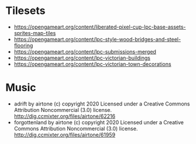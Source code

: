 # Tilesets

- https://opengameart.org/content/liberated-pixel-cup-lpc-base-assets-sprites-map-tiles
- https://opengameart.org/content/lpc-style-wood-bridges-and-steel-flooring
- https://opengameart.org/content/lpc-submissions-merged
- https://opengameart.org/content/lpc-victorian-buildings
- https://opengameart.org/content/lpc-victorian-town-decorations

# Music

- adrift by airtone
  (c) copyright 2020 Licensed under a Creative Commons Attribution Noncommercial  (3.0) license. http://dig.ccmixter.org/files/airtone/62216
- forgottenland by airtone
  (c) copyright 2020 Licensed under a Creative Commons Attribution Noncommercial  (3.0) license. http://dig.ccmixter.org/files/airtone/61959
